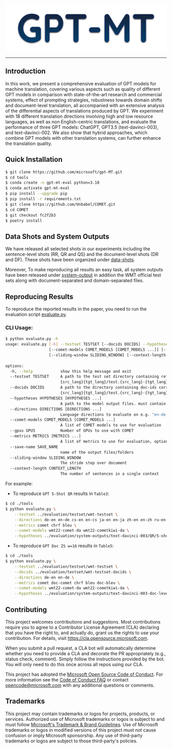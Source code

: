<p align="center">
  <img width="600" height="150" src="assets/MT-GPT.png">
</p>
<hr />

## Introduction
In this work, we present a comprehensive evaluation of GPT models for machine translation, covering various aspects such as quality of different GPT models in comparison with state-of-the-art research and commercial systems, effect of prompting strategies, robustness towards domain shifts and document-level translation, all accompanied with an extensive analysis of the differential aspects of translations produced by GPT. We experiment with 18 different translation directions involving high and low resource languages, as well as non English-centric translations, and evaluate the performance of three GPT models: ChatGPT, GPT3.5 (text-davinci-003), and text-davinci-002. We also show that hybrid approaches, which combine GPT models with other translation systems, can further enhance the translation quality.

## Quick Installation
```bash
$ git clone https://github.com/microsoft/gpt-MT.git
$ cd tools
$ conda create -n gpt-mt-eval python=3.10
$ conda activate gpt-mt-eval
$ pip install --upgrade pip
$ pip install -r requirements.txt
$ git clone https://github.com/Unbabel/COMET.git
$ cd COMET
$ git checkout fc2f2b3 
$ poetry install
```

## Data Shots and System Outputs
We have released all selected shots in our experiments including the sentence-level shots (RR, QR and QS) and the document-level shots (DR and DF). These shots have been organized under [data-shots](./data-shots/).

Moreover, To make reproducing all results an easy task, all system outputs have been released under [system-output](./evaluation/system-outputs/) in addition the WMT official test sets along with document-separated and domain-separated files.

## Reproducing Results
To reproduce the reported results in the paper, you need to run the evaluation script [evaluate.py](./tools/evaluate.py).
### CLI Usage:
```bash
$ python evaluate.py -h
usage: evaluate.py [-h] --testset TESTSET [--docids DOCIDS] --hypotheses HYPOTHESES [HYPOTHESES ...] --directions DIRECTIONS [DIRECTIONS ...]
                   [--comet-models COMET_MODELS [COMET_MODELS ...]] [--gpus GPUS] --metrics METRICS [METRICS ...] [--save-name SAVE_NAME]
                   [--sliding-window SLIDING_WINDOW] [--context-length CONTEXT_LENGTH]

options:
  -h, --help            show this help message and exit
  --testset TESTSET     A path to the test set directory containing references and sources for each language pair. Must contain
                        {src_lang}{tgt_lang}/test.{src_lang}-{tgt_lang}.{tgt_lang} and {src_lang}{tgt_lang}/test.{src_lang}-{tgt_lang}.{src_lang}
  --docids DOCIDS       A path to the directory containing doc-ids corresponding to testset for each language pair. Must contain
                        {src_lang}{tgt_lang}/test.{src_lang}-{tgt_lang}.docids
  --hypotheses HYPOTHESES [HYPOTHESES ...]
                        A path to the model output files. must contain {src_lang}{tgt_lang}/test.{src_lang}-{tgt_lang}.{tgt_lang}
  --directions DIRECTIONS [DIRECTIONS ...]
                        Language directions to evaluate on e.g. "en-de de-en"
  --comet-models COMET_MODELS [COMET_MODELS ...]
                        A list of COMET models to use for evaluation
  --gpus GPUS           Number of GPUs to use with COMET
  --metrics METRICS [METRICS ...]
                        A list of metrics to use for evaluation, options ["bleu", "comet", "doc-comet", "chrf", "doc-bleu", "doc-chrf"]
  --save-name SAVE_NAME
                        name of the output files/folders
  --sliding-window SLIDING_WINDOW
                        The stride step over document
  --context-length CONTEXT_LENGTH
                        The number of sentences in a single context
```
For example:
- To reproduce `GPT 5-Shot QR` results in `Table3`:
```bash
$ cd ./tools
$ python evaluate.py \
    --testset ../evaluation/testset/wmt-testset \
    --directions de-en en-de cs-en en-cs ja-en en-ja zh-en en-zh ru-en en-ru uk-en en-uk is-en en-is ha-en en-ha fr-de de-fr \
    --metrics comet chrf bleu \
    --comet-models wmt22-comet-da wmt22-cometkiwi-da \
    --hypotheses ../evaluation/system-outputs/text-davinci-003/QR/5-shot
``` 
- To reproduce `GPT Doc ZS w=16` results in `Table5`: 
```bash
$ cd ./tools
$ python evaluate.py \
    --testset ../evaluation/testset/wmt-testset \
    --docids ../evaluation/testset/wmt-testset-docids \
    --directions de-en en-de \
    --metrics comet doc-comet chrf bleu doc-bleu \
    --comet-models wmt22-comet-da wmt22-cometkiwi-da \
    --hypotheses ../evaluation/system-outputs/text-davinci-003-doc-level/Doc-W16/zeroshot
``` 

## Contributing

This project welcomes contributions and suggestions.  Most contributions require you to agree to a
Contributor License Agreement (CLA) declaring that you have the right to, and actually do, grant us
the rights to use your contribution. For details, visit https://cla.opensource.microsoft.com.

When you submit a pull request, a CLA bot will automatically determine whether you need to provide
a CLA and decorate the PR appropriately (e.g., status check, comment). Simply follow the instructions
provided by the bot. You will only need to do this once across all repos using our CLA.

This project has adopted the [Microsoft Open Source Code of Conduct](https://opensource.microsoft.com/codeofconduct/).
For more information see the [Code of Conduct FAQ](https://opensource.microsoft.com/codeofconduct/faq/) or
contact [opencode@microsoft.com](mailto:opencode@microsoft.com) with any additional questions or comments.

## Trademarks

This project may contain trademarks or logos for projects, products, or services. Authorized use of Microsoft 
trademarks or logos is subject to and must follow 
[Microsoft's Trademark & Brand Guidelines](https://www.microsoft.com/en-us/legal/intellectualproperty/trademarks/usage/general).
Use of Microsoft trademarks or logos in modified versions of this project must not cause confusion or imply Microsoft sponsorship.
Any use of third-party trademarks or logos are subject to those third-party's policies.
